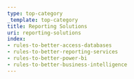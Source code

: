 ```yaml
---
type: top-category
_template: top-category
title: Reporting Solutions
uri: reporting-solutions
index:
- rules-to-better-access-databases
- rules-to-better-reporting-services
- rules-to-better-power-bi
- rules-to-better-business-intelligence
---
```


